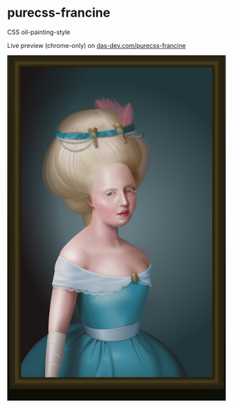 # purecss-francine
CSS oil-painting-style

Live preview (chrome-only) on [das-dev.com/purecss-francine](http://das-dev.com/purecss-francine/)

![alt text](https://raw.githubusercontent.com/cyanharlow/purecss-francine/master/preview.jpg)
